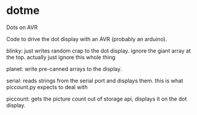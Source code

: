 dotme
=====

Dots on AVR


Code to drive the dot display with an AVR (probably an arduino).


blinky: just writes random crap to the dot display.  ignore the giant array at the top. actually just ignore this whole thing

planet: write pre-canned arrays to the display.

serial: reads strings from the serial port and displays them. this is what piccount.py expects to deal with

piccount: gets the picture count out of storage api, displays it on the dot display.

